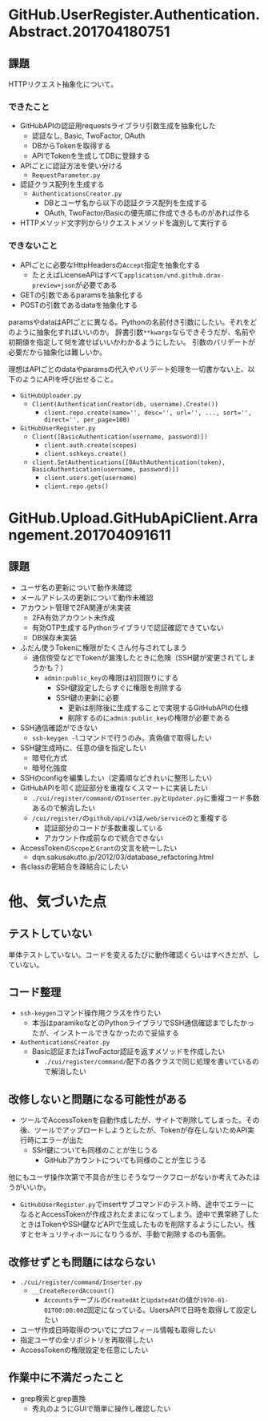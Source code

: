 # GitHub.UserRegister.Authentication.Abstract.201704180751

## 課題

HTTPリクエスト抽象化について。

### できたこと

* GitHubAPIの認証用requestsライブラリ引数生成を抽象化した
    * 認証なし, Basic, TwoFactor, OAuth
    * DBからTokenを取得する
    * APIでTokenを生成してDBに登録する
* APIごとに認証方法を使い分ける
    * `RequestParameter.py`
* 認証クラス配列を生成する
    * `AuthenticationsCreator.py`
        * DBとユーザ名から以下の認証クラス配列を生成する
        * OAuth, TwoFactor/Basicの優先順に作成できるものがあれば作る
* HTTPメソッド文字列からリクエストメソッドを識別して実行する

### できないこと

* APIごとに必要なHttpHeadersの`Accept`指定を抽象化する
    * たとえばLicenseAPIはすべて`application/vnd.github.drax-preview+json`が必要である
* GETの引数であるparamsを抽象化する
* POSTの引数であるdataを抽象化する

paramsやdataはAPIごとに異なる。Pythonの名前付き引数にしたい。それをどのように抽象化すればいいのか。
辞書引数`**kwargs`ならできそうだが、名前や初期値を指定して何を渡せばいいかわかるようにしたい。
引数のバリデートが必要だから抽象化は難しいか。

理想はAPIごとのdataやparamsの代入やバリデート処理を一切書かない上、以下のようにAPIを呼び出せること。

* `GitHubUploader.py`
    * `Client(AuthenticationCreator(db, username).Create())`
        * `client.repo.create(name='', desc='', url='', ..., sort='', direct='', per_page=100)`
* `GitHubUserRegister.py`
    * `Client([BasicAuthentication(username, password)])`
        * `client.auth.create(scopes)`
        * `client.sshkeys.create()`
    * `client.SetAuthentications([OAuthAuthentication(token), BasicAuthentication(username, password)])`
        * `client.users.get(username)`
        * `client.repo.gets()`

# GitHub.Upload.GitHubApiClient.Arrangement.201704091611

## 課題

* ユーザ名の更新について動作未確認
* メールアドレスの更新について動作未確認
* アカウント管理で2FA関連が未実装
    * 2FA有効アカウント未作成
    * 有効OTP生成するPythonライブラリで認証確認できていない
    * DB保存未実装
* ふだん使うTokenに権限がたくさん付与されてしまう
    * 通信傍受などでTokenが漏洩したときに危険（SSH鍵が変更されてしまうかも？）
        * `admin:public_key`の権限は初回限りにする
            * SSH鍵設定したらすぐに権限を削除する
            * SSH鍵の更新に必要
                * 更新は削除後に生成することで実現するGitHubAPIの仕様
                * 削除するのに`admin:public_key`の権限が必要である
* SSH通信確認ができない
    * `ssh-keygen -l`コマンドで行うのみ。真偽値で取得したい
* SSH鍵生成時に、任意の値を指定したい
    * 暗号化方式
    * 暗号化強度
* SSHのconfigを編集したい（定義順などきれいに整形したい）
* GitHubAPIを叩く認証部分を重複なくスマートに実装したい
    * `./cui/register/command/`の`Inserter.py`と`Updater.py`に重複コード多数あるので解消したい
    * `/cui/register/`の`github/api/v3`は`/web/service`のと重複する
        * 認証部分のコードが多数重複している
        * アカウント作成前なので統合できない
* AccessTokenの`Scope`と`Grant`の文言を統一したい
    * dqn.sakusakutto.jp/2012/03/database_refactoring.html
* 各classの密結合を疎結合にしたい

# 他、気づいた点

## テストしていない

単体テストしていない。コードを変えるたびに動作確認くらいはすべきだが、していない。

## コード整理

* `ssh-keygen`コマンド操作用クラスを作りたい
    * 本当はparamikoなどのPythonライブラリでSSH通信確認までしたかったが、インストールできなかったので妥協する
* `AuthenticationsCreator.py`
    * Basic認証またはTwoFactor認証を返すメソッドを作成したい
        * `./cui/register/command/`配下の各クラスで同じ処理を書いているので解消したい

## 改修しないと問題になる可能性がある

* ツールでAccessTokenを自動作成したが、サイトで削除してしまった。その後、ツールでアップロードしようとしたが、Tokenが存在しないためAPI実行時にエラーが出た
    * SSH鍵についても同様のことが生じうる
        * GitHubアカウントについても同様のことが生じうる

他にもユーザ操作次第で不具合が生じそうなワークフローがないか考えてみたほうがいいか。

* `GitHubUserRegister.py`でinsertサブコマンドのテスト時、途中でエラーになるとAccessTokenが作成されたままになってしまう。途中で異常終了したときはTokenやSSH鍵などAPIで生成したものを削除するようにしたい。残すとセキュリティホールになりうるが、手動で削除するのも面倒。

## 改修せずとも問題にはならない

* `./cui/register/command/Inserter.py`
    * `__CreateRecordAccount()`
        * `Accounts`テーブルの`CreatedAt`と`UpdatedAt`の値が`1970-01-01T00:00:00Z`固定になっている。UsersAPIで日時を取得して設定したい
* ユーザ作成日時取得のついでにプロフィール情報も取得したい
* 指定ユーザの全リポジトリを再取得したい
* AccessTokenの権限設定を任意にしたい

## 作業中に不満だったこと

* grep検索とgrep置換
    * 秀丸のようにGUIで簡単に操作し確認したい
        

